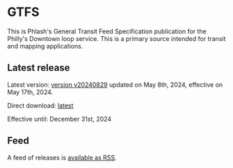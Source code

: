 # GTFS

This is Phlash's General Transit Feed Specification publication for the Philly's Downtown loop service. This is a primary source intended for transit and mapping applications.

## Latest release

Latest version: [version v20240829](https://github.com/PhlashGTFS/GTFS/releases/tag/v202408290) updated on May 8th, 2024, effective on May 17th, 2024.

Direct download: [latest](https://github.com/PhlashGTFS/GTFS/releases/latest/download/PHLASH_GTFS.zip)

Effective until: December 31st, 2024


## Feed

A feed of releases is [available as RSS](https://github.com/PhlashGTFS/GTFS/releases.atom).

